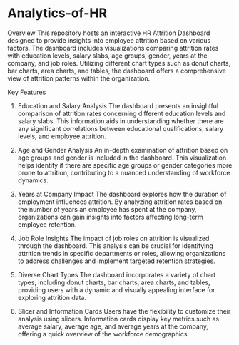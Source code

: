 # Analytics-of-HR
Overview
This repository hosts an interactive HR Attrition Dashboard designed to provide insights into employee attrition based on various factors. The dashboard includes visualizations comparing attrition rates with education levels, salary slabs, age groups, gender, years at the company, and job roles. Utilizing different chart types such as donut charts, bar charts, area charts, and tables, the dashboard offers a comprehensive view of attrition patterns within the organization.

Key Features
1. Education and Salary Analysis
The dashboard presents an insightful comparison of attrition rates concerning different education levels and salary slabs. This information aids in understanding whether there are any significant correlations between educational qualifications, salary levels, and employee attrition.

2. Age and Gender Analysis
An in-depth examination of attrition based on age groups and gender is included in the dashboard. This visualization helps identify if there are specific age groups or gender categories more prone to attrition, contributing to a nuanced understanding of workforce dynamics.

3. Years at Company Impact
The dashboard explores how the duration of employment influences attrition. By analyzing attrition rates based on the number of years an employee has spent at the company, organizations can gain insights into factors affecting long-term employee retention.

4. Job Role Insights
The impact of job roles on attrition is visualized through the dashboard. This analysis can be crucial for identifying attrition trends in specific departments or roles, allowing organizations to address challenges and implement targeted retention strategies.

5. Diverse Chart Types
The dashboard incorporates a variety of chart types, including donut charts, bar charts, area charts, and tables, providing users with a dynamic and visually appealing interface for exploring attrition data.

6. Slicer and Information Cards
Users have the flexibility to customize their analysis using slicers. Information cards display key metrics such as average salary, average age, and average years at the company, offering a quick overview of the workforce demographics.

